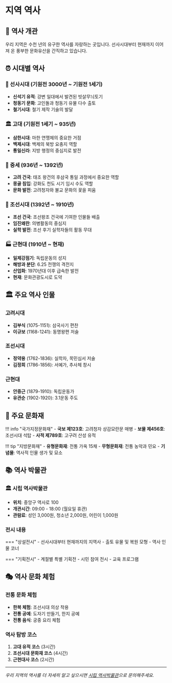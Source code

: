 # 지역 역사

## 📜 역사 개관

우리 지역은 수천 년의 유구한 역사를 자랑하는 곳입니다. 선사시대부터 현재까지 이어져 온 풍부한 문화유산을 간직하고 있습니다.

## ⏰ 시대별 역사

### 🏺 선사시대 (기원전 3000년 ~ 기원전 1세기)
- **신석기 유적**: 강변 일대에서 발견된 빗살무늬토기
- **청동기 문화**: 고인돌과 청동기 유물 다수 출토
- **철기시대**: 철기 제작 기술의 발달

### 🏛️ 고대 (기원전 1세기 ~ 935년)
- **삼한시대**: 마한 연맹체의 중요한 거점
- **백제시대**: 백제의 북방 요충지 역할
- **통일신라**: 지방 행정의 중심지로 발전

### 🏰 중세 (936년 ~ 1392년)
- **고려 건국**: 태조 왕건의 후삼국 통일 과정에서 중요한 역할
- **몽골 침입**: 강화도 천도 시기 임시 수도 역할
- **문화 발전**: 고려청자와 불교 문화의 꽃을 피움

### 🏯 조선시대 (1392년 ~ 1910년)
- **조선 건국**: 조선왕조 건국에 기여한 인물들 배출
- **임진왜란**: 의병활동의 중심지
- **실학 발전**: 조선 후기 실학자들의 활동 무대

### 🏭 근현대 (1910년 ~ 현재)
- **일제강점기**: 독립운동의 성지
- **해방과 분단**: 6.25 전쟁의 격전지
- **산업화**: 1970년대 이후 급속한 발전
- **현재**: 문화관광도시로 도약

## 🏛️ 주요 역사 인물

### 고려시대
- **김부식** (1075-1151): 삼국사기 편찬
- **이규보** (1168-1241): 동명왕편 저술

### 조선시대
- **정약용** (1762-1836): 실학자, 목민심서 저술
- **김정희** (1786-1856): 서예가, 추사체 창시

### 근현대
- **안중근** (1879-1910): 독립운동가
- **유관순** (1902-1920): 3.1운동 주도

## 🏺 주요 문화재

!!! info "국가지정문화재"
    - **국보 제123호**: 고려청자 상감모란문 매병
    - **보물 제456호**: 조선시대 석탑
    - **사적 제789호**: 고구려 산성 유적

!!! tip "지방문화재"
    - **유형문화재**: 전통 가옥 15채
    - **무형문화재**: 전통 농악과 민요
    - **기념물**: 역사적 인물 생가 및 묘소

## 📚 역사 박물관

### 🏛️ 시립 역사박물관
- **위치**: 중앙구 역사로 100
- **개관시간**: 09:00 - 18:00 (월요일 휴관)
- **관람료**: 성인 3,000원, 청소년 2,000원, 어린이 1,000원

### 전시 내용
=== "상설전시"
    - 선사시대부터 현재까지의 지역사
    - 출토 유물 및 복원 모형
    - 역사 인물 코너

=== "기획전시"
    - 계절별 특별 기획전
    - 시민 참여 전시
    - 교육 프로그램

## 🎭 역사 문화 체험

### 전통 문화 체험
- **한복 체험**: 조선시대 의상 착용
- **전통 공예**: 도자기 만들기, 한지 공예
- **전통 음식**: 궁중 요리 체험

### 역사 탐방 코스
1. **고대 유적 코스** (3시간)
2. **조선시대 문화재 코스** (4시간)
3. **근현대사 코스** (2시간)

---

*우리 지역의 역사를 더 자세히 알고 싶으시면 [시립 역사박물관](tel:02-1234-5678)으로 문의해주세요.* 